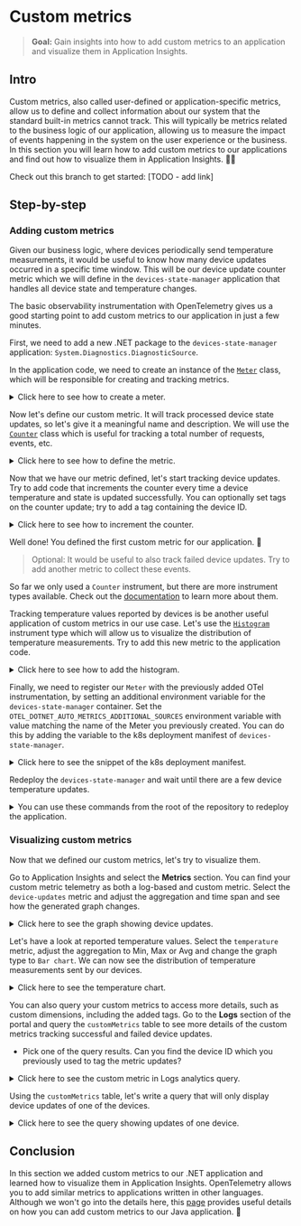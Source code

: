# Custom metrics

> **Goal:** Gain insights into how to add custom metrics to an application and visualize them in Application Insights.

## Intro

Custom metrics, also called user-defined or application-specific metrics, allow us to define and collect information about our system that the standard built-in metrics cannot track.
This will typically be metrics related to the business logic of our application, allowing us to measure the impact of events happening in the system on the user experience or the business.
In this section you will learn how to add custom metrics to our applications and find out how to visualize them in Application Insights. 🕵️‍♂️

Check out this branch to get started: [TODO - add link]

## Step-by-step

### Adding custom metrics

Given our business logic, where devices periodically send temperature measurements, it would be useful to know how many device updates occurred in a specific time window. This will be our device update counter metric which we will define in the `devices-state-manager` application that handles all device state and temperature changes.

The basic observability instrumentation with OpenTelemetry gives us a good starting point to add custom metrics to our application in just a few minutes.

First, we need to add a new .NET package to the `devices-state-manager` application: `System.Diagnostics.DiagnosticSource`.

In the application code, we need to create an instance of the [`Meter`](https://learn.microsoft.com/en-us/dotnet/api/system.diagnostics.metrics.meter?view=net-8.0) class, which will be responsible for creating and tracking metrics.

<details markdown="1">
<summary>Click here to see how to create a meter.</summary>

```csharp
using System.Diagnostics.Metrics;

namespace DevicesStateManager
{
    class EventHubReceiverService: IHostedService
    {
        private readonly Meter _meter;

        public EventHubReceiverService()
        {
            // Set up other dependencies
            // ...
            _meter = new Meter("DevicesStateManager");
        }
    }
}
```

</details>

Now let's define our custom metric. It will track processed device state updates, so let's give it a meaningful name and description. We will use the [`Counter`](https://learn.microsoft.com/en-us/dotnet/api/system.diagnostics.metrics.counter-1?view=net-7.0) class which is useful for tracking a total number of requests, events, etc.

<details markdown="1">
<summary>Click here to see how to define the metric.</summary>

```csharp
    _deviceUpdateCounter = _meter.CreateCounter<int>(
        "device-updates", description: "Number of successful device state updates");
```

</details>

Now that we have our metric defined, let's start tracking device updates. Try to add code that increments the counter every time a device temperature and state is updated successfully. You can optionally set tags on the counter update; try to add a tag containing the device ID.

<details markdown="1">
<summary>Click here to see how to increment the counter.</summary>

```csharp
private async Task<HttpResponseMessage?> UpdateDeviceData(DeviceMessage deviceMessage)
{
    // Process the device update
    // ...
    if (response.IsSuccessStatusCode)
    {
        // ...
        _deviceUpdateCounter.Add(1, new KeyValuePair<string, object?>("deviceId", deviceMessage.deviceId));
    }
    else
    {
        _logger.LogWarning($"Request failed with status code {response.StatusCode}");
    }
}
```

</details>

Well done! You defined the first custom metric for our application. 🎉

>Optional: It would be useful to also track failed device updates. Try to add another metric to collect these events.

So far we only used a `Counter` instrument, but there are more instrument types available. Check out the [documentation](https://learn.microsoft.com/en-us/dotnet/core/diagnostics/metrics-instrumentation#types-of-instruments) to learn more about them.

Tracking temperature values reported by devices is be another useful application of custom metrics in our use case. Let's use the [`Histogram`](https://learn.microsoft.com/en-us/dotnet/api/system.diagnostics.metrics.histogram-1?view=net-8.0) instrument type which will allow us to visualize the distribution of temperature measurements. Try to add this new metric to the application code.

<details markdown="1">
<summary>Click here to see how to add the histogram.</summary>

```csharp
class EventHubReceiverService: IHostedService
{
    private readonly Meter _meter;
    private readonly Counter<int> _deviceUpdateCounter;
    private readonly Histogram<float> _temperatureHistogram;

    public EventHubReceiverService()
    {
        _meter = new Meter("DevicesStateManager");
        _deviceUpdateCounter = _meter.CreateCounter<int>("device-updates", description: "Number of successful device state updates");
        _temperatureHistogram = _meter.CreateHistogram<float>("temperature", description: "Temperature measurements");
    }

    private async Task<HttpResponseMessage?> UpdateDeviceData(DeviceMessage deviceMessage)
    {
        // Process the device update
        // ...
        if (response.IsSuccessStatusCode)
        {
            _deviceUpdateCounter.Add(1, new KeyValuePair<string, object?>("deviceId", deviceMessage.deviceId));
            _temperatureHistogram.Record(deviceMessage.temp);
        }
        else
        {
            _logger.LogWarning($"Request failed with status code {response.StatusCode}");
        }
        return response;
    }
}
```

</details>

Finally, we need to register our `Meter` with the previously added OTel instrumentation, by setting an additional environment variable for the `devices-state-manager` container. Set the `OTEL_DOTNET_AUTO_METRICS_ADDITIONAL_SOURCES` environment variable with value matching the name of the Meter you previously created. You can do this by adding the variable to the k8s deployment manifest of `devices-state-manager`.

<details markdown="1">
<summary>Click here to see the snippet of the k8s deployment manifest.</summary>

```yaml
- name: OTEL_DOTNET_AUTO_METRICS_ADDITIONAL_SOURCES
    value: "<meter-name>"
```

</details>

Redeploy the `devices-state-manager` and wait until there are a few device temperature updates.

<details markdown="1">
<summary>You can use these commands from the root of the repository to redeploy the application.</summary>

```bash
make push
make deploy
```

</details>

### Visualizing custom metrics

Now that we defined our custom metrics, let's try to visualize them.

Go to Application Insights and select the **Metrics** section. You can find your custom metric telemetry as both a log-based and custom metric. Select the `device-updates` metric and adjust the aggregation and time span and see how the generated graph changes.

<details markdown="1">
<summary>Click here to see the graph showing device updates.</summary>

![Device updates](./images/custom-metrics-graph.png)

</details>

Let's have a look at reported temperature values. Select the `temperature` metric, adjust the aggregation to Min, Max or Avg and change the graph type to `Bar chart`. We can now see the distribution of temperature measurements sent by our devices.

<details markdown="1">
<summary>Click here to see the temperature chart.</summary>

![Device updates](./images/custom-metrics-histogram.png)

</details>

You can also query your custom metrics to access more details, such as custom dimensions, including the added tags. Go to the **Logs** section of the portal and query the `customMetrics` table to see more details of the custom metrics tracking successful and failed device updates.

- Pick one of the query results. Can you find the device ID which you previously used to tag the metric updates?

<details markdown="1">
<summary>Click here to see the custom metric in Logs analytics query.</summary>

![Device updates](./images/custom-metrics-logs.png)

</details>

Using the `customMetrics` table, let's write a query that will only display device updates of one of the devices.

<details markdown="1">
<summary>Click here to see the query showing updates of one device.</summary>

![Device updates](./images/custom-metrics-query.png)

</details>

## Conclusion

In this section we added custom metrics to our .NET application and learned how to visualize them in Application Insights. OpenTelemetry allows you to add similar metrics to applications written in other languages. Although we won't go into the details here, this [page](https://opentelemetry.io/docs/instrumentation/java/manual/#metrics) provides useful details on how you can add custom metrics to our Java application. 🔎

